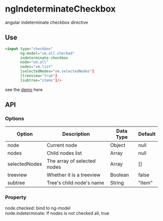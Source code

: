 # ngIndeterminateCheckbox
angular indeterminate checkbox directive

## Use

```html
<input type="checkbox" 
       ng-model="vm.all.checked"
       indeterminate-checkbox
       node="vm.all"
       nodes="vm.list"
       [selectedNodes="vm.selectedNodes"]
       [treeview="true"]
       [subtree="items"]/>
```
see the [demo](http://plnkr.co/edit/YPM5xCfE5D758GmWZtxU?p=preview) here

## API

### Options
Option | Description | Data Type | Default
------ | ----------- | --------- | -------
node | Current node | Object | null 
nodes | Child nodes list | Array | null 
selectedNodes | The array of selected nodes | Array | [] 
treeview | Whether it is a treeview | Boolean | false 
subtree | Tree's child node's name | String | "item"

### Property
node.checked: bind to ng-model  
node.indeterminate: If nodes is not checked all, true
